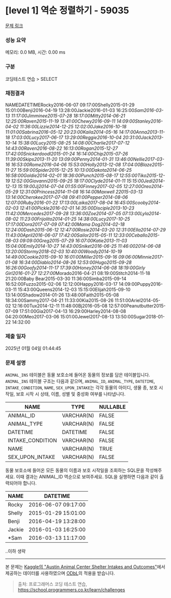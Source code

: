 # [level 1] 역순 정렬하기 - 59035 

[문제 링크](https://school.programmers.co.kr/learn/courses/30/lessons/59035) 

### 성능 요약

메모리: 0.0 MB, 시간: 0.00 ms

### 구분

코딩테스트 연습 > SELECT

### 채점결과

NAMEDATETIMERocky2016-06-07 09:17:00Shelly2015-01-29 15:01:00Benji2016-04-19 13:28:00Jackie2016-01-03 16:25:00*Sam2016-03-13 11:17:00Jimminee2015-07-28 18:17:00Mitty2014-06-21 12:25:00Raven2015-11-19 13:41:00Chewy2016-09-11 14:09:00Stanley2016-04-02 11:36:00Lizzie2014-12-25 12:02:00Jake2016-10-18 11:01:00Sabrina2016-05-12 20:23:00Kaila2014-05-16 14:17:00Anna2013-11-18 17:03:00Lucy2017-06-17 13:29:00Reggie2016-10-04 20:31:00Jack2013-10-14 15:38:00Lucy2015-08-25 14:08:00Charlie2017-07-12 14:43:00Raven2016-08-22 16:13:00Rogan2015-12-27 17:42:00Snickerdoodl2015-01-24 16:14:00Chip2015-07-26 11:39:00Skips2013-11-20 13:09:00Penny2014-01-31 13:46:00Nellie2017-03-16 16:53:00Rome2016-04-06 15:53:00Holly2013-12-08 17:04:00Blaze2015-11-27 15:59:00Spider2015-12-25 10:13:00Dakota2014-06-25 16:58:00Goldie2014-02-01 18:36:00Punch2015-08-17 12:55:00Tiko2015-12-19 12:52:00Giovanni2015-09-25 18:17:00Clyde2014-01-11 15:15:00Jedi2014-12-13 15:19:00Jj2014-07-04 01:55:00Finney2017-02-05 12:27:00Oreo2014-05-29 12:31:00Princess2014-11-08 16:14:00Maxwell 22015-03-13 13:14:00Cherokee2017-07-08 09:41:00Pepper2014-08-06 12:07:00Ruby2016-01-22 17:13:00Laika2017-08-04 16:45:00Scooby2014-02-03 12:41:00Pickle2016-02-01 14:35:00Disciple2013-10-23 11:42:00Mercedes2017-09-28 13:36:00Zoe2014-07-05 07:13:00Lyla2014-08-02 11:23:00Frijolito2014-01-25 14:38:00Lucy2017-10-25 17:17:00Dora2017-07-09 07:42:00Mama Dog2014-02-18 12:24:00Dash2015-06-12 12:47:00Rosie2014-03-20 12:31:00Ella2014-07-29 11:43:00April2016-06-07 17:42:00Sailor2015-05-11 12:33:00Ceballo2015-08-03 09:09:00Greg2015-07-29 16:07:00Katie2013-11-03 15:04:00Emily2014-10-27 14:43:00Sniket2016-06-25 11:46:002014-06-08 13:20:00Stormy2018-02-03 10:40:00Woody2014-10-19 14:49:00Cookie2015-09-10 16:01:00Miller2015-09-16 09:06:00Minnie2017-01-08 16:34:00Diablo2014-08-26 12:53:00Hugo2015-09-28 16:26:00Goofy2014-11-17 17:39:00Honey2014-06-08 18:19:00Girly Girl2016-01-27 12:27:00*Morado2016-04-21 08:19:00Stitch2014-11-18 21:20:00Baby Bear2015-03-30 11:36:00Simba2015-09-14 16:52:00Fuzzo2015-02-06 12:12:00Happy2016-03-17 14:09:00Puppy2016-03-11 15:43:00Queens2014-12-03 15:15:00Elijah2015-09-10 13:14:00Shadow2014-01-26 13:48:00Faith2015-05-08 18:34:00Sammy2017-04-21 11:33:00Kia2015-08-26 11:51:00Ariel2014-05-02 12:16:00Tux2014-12-11 11:48:00Bj2016-05-08 12:57:00Peanutbutter2015-07-09 17:51:00Gia2017-04-13 16:29:00Harley2014-08-08 04:20:00Meo2017-03-06 15:01:00Jewel2017-08-13 13:50:00Sugar2018-01-22 14:32:00

### 제출 일자

2025년 01월 04일 01:44:45

### 문제 설명

<p><code>ANIMAL_INS</code> 테이블은 동물 보호소에 들어온 동물의 정보를 담은 테이블입니다. <code>ANIMAL_INS</code> 테이블 구조는 다음과 같으며, <code>ANIMAL_ID</code>, <code>ANIMAL_TYPE</code>, <code>DATETIME</code>, <code>INTAKE_CONDITION</code>, <code>NAME</code>, <code>SEX_UPON_INTAKE</code>는 각각 동물의 아이디, 생물 종, 보호 시작일, 보호 시작 시 상태, 이름, 성별 및 중성화 여부를 나타냅니다.</p>
<table class="table">
        <thead><tr>
<th>NAME</th>
<th>TYPE</th>
<th>NULLABLE</th>
</tr>
</thead>
        <tbody><tr>
<td>ANIMAL_ID</td>
<td>VARCHAR(N)</td>
<td>FALSE</td>
</tr>
<tr>
<td>ANIMAL_TYPE</td>
<td>VARCHAR(N)</td>
<td>FALSE</td>
</tr>
<tr>
<td>DATETIME</td>
<td>DATETIME</td>
<td>FALSE</td>
</tr>
<tr>
<td>INTAKE_CONDITION</td>
<td>VARCHAR(N)</td>
<td>FALSE</td>
</tr>
<tr>
<td>NAME</td>
<td>VARCHAR(N)</td>
<td>TRUE</td>
</tr>
<tr>
<td>SEX_UPON_INTAKE</td>
<td>VARCHAR(N)</td>
<td>FALSE</td>
</tr>
</tbody>
      </table>
<p>동물 보호소에 들어온 모든 동물의 이름과 보호 시작일을 조회하는 SQL문을 작성해주세요. 이때 결과는 ANIMAL_ID 역순으로 보여주세요. SQL을 실행하면 다음과 같이 출력되어야 합니다.</p>
<table class="table">
        <thead><tr>
<th>NAME</th>
<th>DATETIME</th>
</tr>
</thead>
        <tbody><tr>
<td>Rocky</td>
<td>2016-06-07 09:17:00</td>
</tr>
<tr>
<td>Shelly</td>
<td>2015-01-29 15:01:00</td>
</tr>
<tr>
<td>Benji</td>
<td>2016-04-19 13:28:00</td>
</tr>
<tr>
<td>Jackie</td>
<td>2016-01-03 16:25:00</td>
</tr>
<tr>
<td>*Sam</td>
<td>2016-03-13 11:17:00</td>
</tr>
</tbody>
      </table>
<p>..이하 생략</p>

<hr>

<p>본 문제는 <a href="https://www.kaggle.com/aaronschlegel/austin-animal-center-shelter-intakes-and-outcomes" target="_blank" rel="noopener">Kaggle의 "Austin Animal Center Shelter Intakes and Outcomes"</a>에서 제공하는 데이터를 사용하였으며 <a href="https://opendatacommons.org/licenses/odbl/1.0/" target="_blank" rel="noopener">ODbL</a>의 적용을 받습니다.</p>


> 출처: 프로그래머스 코딩 테스트 연습, https://school.programmers.co.kr/learn/challenges
